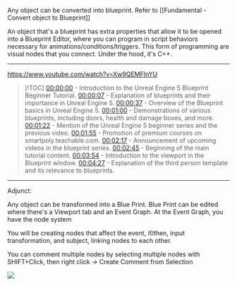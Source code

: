 Any object can be converted into blueprint. Refer to [[Fundamental - Convert object to Blueprint]]

An object that's a blueprint has extra properties that allow it to be opened into a Blueprint Editor, where you can program in script behaviors necessary for animations/conditions/triggers. This form of programming are visual nodes that you connect. Under the hood, it's C++.

----


https://www.youtube.com/watch?v=Xw9QEMFInYU

> [!TOC]
> [00:00:00](https://www.youtube.com/watch?v=Xw9QEMFInYU#t=00h00m00s) - Introduction to the Unreal Engine 5 Blueprint Beginner Tutorial.
> [00:00:07](https://www.youtube.com/watch?v=Xw9QEMFInYU#t=00h00m07s) - Explanation of blueprints and their importance in Unreal Engine 5.
> [00:00:37](https://www.youtube.com/watch?v=Xw9QEMFInYU#t=00h00m37s) - Overview of the Blueprint basics in Unreal Engine 5.
> [00:01:00](https://www.youtube.com/watch?v=Xw9QEMFInYU#t=00h01m00s) - Demonstrations of various blueprints, including doors, health and damage boxes, and more.
> [00:01:22](https://www.youtube.com/watch?v=Xw9QEMFInYU#t=00h01m22s) - Mention of the Unreal Engine 5 beginner series and the previous video.
> [00:01:55](https://www.youtube.com/watch?v=Xw9QEMFInYU#t=00h01m55s) - Promotion of premium courses on smartpoly.teachable.com.
> [00:02:17](https://www.youtube.com/watch?v=Xw9QEMFInYU#t=00h02m17s) - Announcement of upcoming videos in the blueprint series.
> [00:02:45](https://www.youtube.com/watch?v=Xw9QEMFInYU#t=00h02m45s) - Beginning of the main tutorial content.
> [00:03:54](https://www.youtube.com/watch?v=Xw9QEMFInYU#t=00h03m54s) - Introduction to the viewport in the Blueprint window.
> [00:04:27](https://www.youtube.com/watch?v=Xw9QEMFInYU#t=00h04m27s) - Explanation of the third person template and its relevance to blueprints.

---

Adjunct:

Any object can be transformed into a Blue Print. Blue Print can be edited where there's a Viewport tab and an Event Graph. At the Event Graph, you have the node system

You will be creating nodes that affect the event, if/then, input transformation, and subject, linking nodes to each other.

You can comment multiple nodes by selecting multiple nodes with SHIFT+Click, then right click → Create Comment from Selection

![](https://i.imgur.com/7MFfqHw.png)


